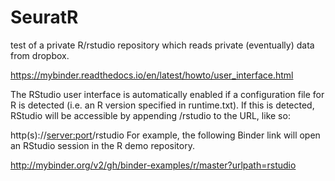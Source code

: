 # SeuratR
test of a private R/rstudio repository which reads private (eventually) data from dropbox.

https://mybinder.readthedocs.io/en/latest/howto/user_interface.html

The RStudio user interface is automatically enabled if a configuration file for R is detected (i.e. an R version specified in runtime.txt). If this is detected, RStudio will be accessible by appending /rstudio to the URL, like so:

http(s)://<server:port>/rstudio
For example, the following Binder link will open an RStudio session in the R demo repository.

http://mybinder.org/v2/gh/binder-examples/r/master?urlpath=rstudio
